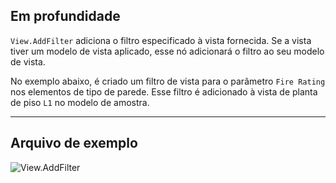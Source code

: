 ## Em profundidade
`View.AddFilter` adiciona o filtro especificado à vista fornecida. Se a vista tiver um modelo de vista aplicado, esse nó adicionará o filtro ao seu modelo de vista.

No exemplo abaixo, é criado um filtro de vista para o parâmetro `Fire Rating` nos elementos de tipo de parede. Esse filtro é adicionado à vista de planta de piso `L1` no modelo de amostra.

___
## Arquivo de exemplo

![View.AddFilter](./Revit.Elements.Views.View.AddFilter_img.jpg)

